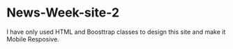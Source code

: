 # News-Week-site-2

I have only used HTML and Boosttrap classes to design this site and make it Mobile Resposive.

